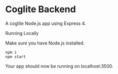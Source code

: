 # Coglite Backend

A coglite Node.js app using Express 4.

Running Locally

Make sure you have Node.js installed.

    npm i
    npm start

Your app should now be running on localhost:3500.
